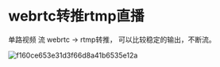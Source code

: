 # webrtc转推rtmp直播

单路视频 流 webrtc -> rtmp转推， 可以比较稳定的输出，不断流。

![f160ce653e31d3f66d8a41b6535e12a](https://github.com/user-attachments/assets/a3315461-3afb-41b6-8f94-3428a39ba87e)

